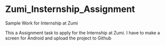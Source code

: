 # Zumi_Insternship_Assignment
Sample Work for Internship at Zumi

This a Assignment task to apply for the Internship at Zumi.
I have to make a screen for Android and upload the project to Github
